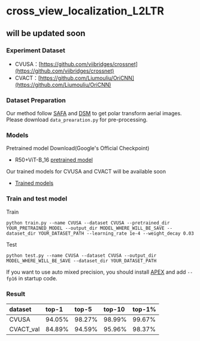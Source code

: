# cross_view_localization_L2LTR

## will be updated soon

### Experiment Dataset

* CVUSA：[https://github.com/viibridges/crossnet](https://github.com/viibridges/crossnet)
* CVACT：[https://github.com/Liumouliu/OriCNN](https://github.com/Liumouliu/OriCNN)

### Dataset Preparation

Our method follow [SAFA](https://github.com/shiyujiao/cross_view_localization_SAFA) and [DSM](https://github.com/shiyujiao/cross_view_localization_DSM) to get polar transform aerial images. Please download ```data_prearation.py``` for pre-processing. 

### Models

Pretrained model Download(Google's Official Checkpoint)
* R50+ViT-B_16 [pretrained model](https://console.cloud.google.com/storage/browser/vit_models/imagenet21k;tab=objects?pageState=(%22StorageObjectListTable%22:(%22f%22:%22%255B%255D%22))&prefix=&forceOnObjectsSortingFiltering=false)

Our trained models for CVUSA and CVACT will be available soon
* [Trained models](https://drive.google.com/file/d/1IOiElf_8-9Dq7n8vTAOi3kq8QAriFAjp/view?usp=sharing)


### Train and test model
Train
```
python train.py --name CVUSA --dataset CVUSA --pretrained_dir YOUR_PRETRAINED_MODEL --output_dir MODEL_WHERE_WILL_BE_SAVE --dataset_dir YOUR_DATASET_PATH --learning_rate 1e-4 --weight_decay 0.03
```
Test
```
python test.py --name CVUSA --dataset CVUSA --output_dir MODEL_WHERE_WILL_BE_SAVE --dataset_dir YOUR_DATASET_PATH
```
If you want to use auto mixed precision, you should install [APEX](https://github.com/NVIDIA/apex) and add ```--fp16``` in startup code.

### Result

|dataset|top-1|top-5|top-10|top-1%|
|:---|:---|:---|:---|:---|
|CVUSA|94.05%|98.27%|98.99%|99.67%|
|CVACT_val|84.89%|94.59%|95.96%|98.37%|
